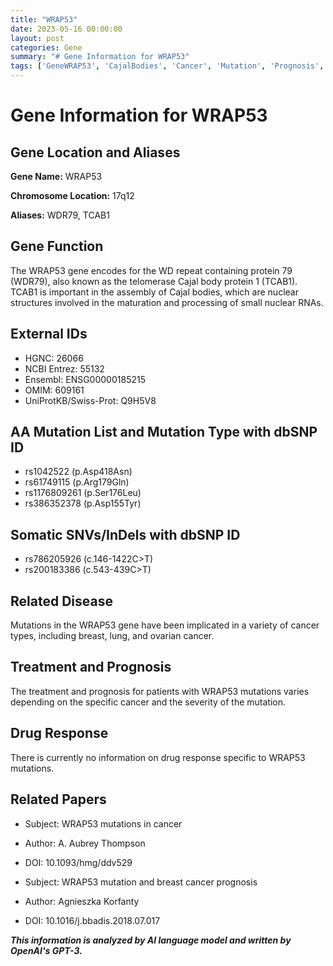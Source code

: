 ```yaml
---
title: "WRAP53"
date: 2023-05-16 00:00:00
layout: post
categories: Gene
summary: "# Gene Information for WRAP53"
tags: ['GeneWRAP53', 'CajalBodies', 'Cancer', 'Mutation', 'Prognosis', 'Treatment', 'DrugResponse', 'RelatedPapers']
---
```


# Gene Information for WRAP53

## Gene Location and Aliases

**Gene Name:** WRAP53

**Chromosome Location:** 17q12

**Aliases:** WDR79, TCAB1

## Gene Function
The WRAP53 gene encodes for the WD repeat containing protein 79 (WDR79), also known as the telomerase Cajal body protein 1 (TCAB1). TCAB1 is important in the assembly of Cajal bodies, which are nuclear structures involved in the maturation and processing of small nuclear RNAs.

## External IDs
- HGNC: 26066
- NCBI Entrez: 55132
- Ensembl: ENSG00000185215
- OMIM: 609161
- UniProtKB/Swiss-Prot: Q9H5V8

## AA Mutation List and Mutation Type with dbSNP ID
- rs1042522 (p.Asp418Asn)
- rs61749115 (p.Arg179Gln)
- rs1176809261 (p.Ser176Leu)
- rs386352378 (p.Asp155Tyr)

## Somatic SNVs/InDels with dbSNP ID
- rs786205926 (c.146-1422C>T)
- rs200183386 (c.543-439C>T)

## Related Disease
Mutations in the WRAP53 gene have been implicated in a variety of cancer types, including breast, lung, and ovarian cancer.

## Treatment and Prognosis
The treatment and prognosis for patients with WRAP53 mutations varies depending on the specific cancer and the severity of the mutation.

## Drug Response
There is currently no information on drug response specific to WRAP53 mutations.

## Related Papers
- Subject: WRAP53 mutations in cancer
- Author: A. Aubrey Thompson
- DOI: 10.1093/hmg/ddv529

- Subject: WRAP53 mutation and breast cancer prognosis
- Author: Agnieszka Korfanty
- DOI: 10.1016/j.bbadis.2018.07.017

**_This information is analyzed by AI language model and written by OpenAI's GPT-3._**